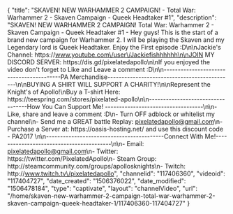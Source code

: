 {
    "title": "SKAVEN! NEW WARHAMMER 2 CAMPAIGN! - Total War: Warhammer 2 - Skaven Campaign - Queek Headtaker #1",
    "description": "SKAVEN! NEW WARHAMMER 2 CAMPAIGN! Total War: Warhammer 2 - Skaven Campaign - Queek Headtaker #1 - Hey guys! This is the start of a brand new campaign for Warhammer 2. I will be playing the Skaven and my Legendary lord is Queek Headtaker. Enjoy the First episode :D\n\nJackie's Channel: https:\/\/www.youtube.com\/user\/Jackiefishhhhhh\n\nJOIN MY DISCORD SERVER: https:\/\/dis.gd\/pixelatedapollo\n\nIf you enjoyed the video don't forget to Like and Leave a comment :D\n\n-----------------------------------------PA Merchandise---------------------------------------------\n\nBUYING A SHIRT WILL SUPPORT A CHARITY!\n\nRepresent the Knight's of Apollo!\nBuy a T-shirt Here: https:\/\/teespring.com\/stores\/pixelated-apollo\n\n----------------------------------How You Can Support Me! -----------------------------------\n\n- Like, share and leave a comment :D\n- Turn OFF adblock or whitelist my channel\n- Send me a GREAT battle Replay: pixelatedapollo@gmail.com\n- Purchase a Server at: https:\/\/oasis-hosting.net\/ and use this discount code - PA2017 \n\n------------------------------------------Connect With Me!-----------------------------------------\n\n- Email: pixelatedapollo@gmail.com\n- Twitter: https:\/\/twitter.com\/PixelatedApollo\n- Steam Group:  http:\/\/steamcommunity.com\/groups\/apollosknights\n- Twitch: http:\/\/www.twitch.tv\/pixelatedapollo",
    "channelid": "117406360",
    "videoid": "117404727",
    "date_created": "1506376022",
    "date_modified": "1506478184",
    "type": "captivate",
    "layout": "channelVideo",
    "url": "\/home\/skaven-new-warhammer-2-campaign-total-war-warhammer-2-skaven-campaign-queek-headtaker-1\/117406360-117404727"
}